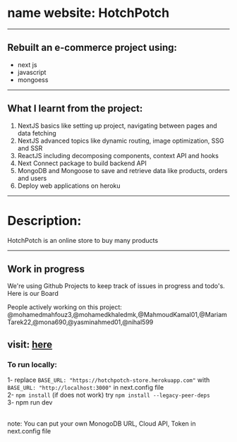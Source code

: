 # name website: HotchPotch 
---
## Rebuilt an e-commerce project using:
 * next js
 * javascript
 * mongoess
  ---
## What I learnt from the project:
 1. NextJS basics like setting up project, navigating between pages and data fetching
 2. NextJS advanced topics like dynamic routing, image optimization, SSG and SSR
 3. ReactJS including decomposing components, context API and hooks
 4. Next Connect package to build backend API
 5. MongoDB and Mongoose to save and retrieve data like products, orders and users
 6. Deploy web applications on heroku
---
# Description:
  HotchPotch is an online store to buy many products

____
## Work in progress
We're using Github Projects to keep track of issues in progress and todo's. Here is our Board

People actively working on this project:
@mohamedmahfouz3,@mohamedkhaledmk,@MahmoudKamal01,@MariamTarek22,@mona690,@yasminahmed01,@nihal599


## visit: [here](https://hotchpotch-store.herokuapp.com/)
### To run locally:
1- replace ``` BASE_URL: "https://hotchpotch-store.herokuapp.com" ``` with ``` BASE_URL: "http://localhost:3000" ``` in next.config file <br>
2- ```npm install```    (if does not work) try ```npm install --legacy-peer-deps```  <br>
3- npm run dev

<br>
note: You can put your own MonogoDB URL, Cloud API, Token in next.config file

